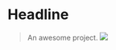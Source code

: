 # Headline

> An awesome project.
![](https://www.wangbase.com/blogimg/asset/202006/bg2020062707.jpg)
